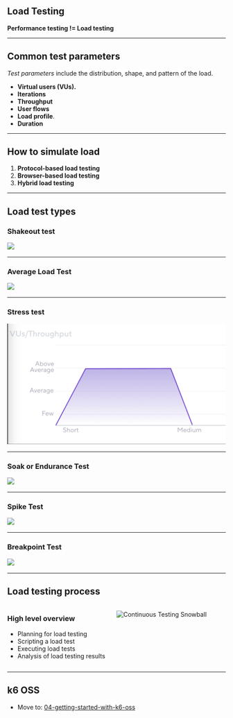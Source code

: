 <style>
  .container {
    display: flex;
  }

  .col {
    flex: 1;
  }
</style>

## Load Testing

**Performance testing != Load testing**

---

## Common test parameters

_Test parameters_ include the distribution, shape, and pattern of the load.

- **Virtual users (VUs).**  
- **Iterations**
- **Throughput**
- **User flows**
- **Load profile**.
- **Duration**

---

## How to simulate load

1. **Protocol-based load testing**
2. **Browser-based load testing**
3. **Hybrid load testing**

---

## Load test types

### Shakeout test

![](../../images/scenarios-shakeout.png) 
<!-- .element class="stretch" -->

---

### Average Load Test

![](../../images/test-scenario-average.png)
<!-- .element class="stretch" -->

---

### Stress test

![](../../images/test-scenario-stress.png)
<!-- .element class="stretch" -->

---

### Soak or Endurance Test

![](../../images/test-scenario-soak.png)
<!-- .element class="stretch" -->

---

### Spike Test

![](../../images/test-scenario-spike-test.png)
<!-- .element class="stretch" -->

---

### Breakpoint Test

![](../../images/test-scenarios-breakpoint.png)
<!-- .element class="stretch" -->

---

## Load testing process

<div class="container">
  <div class="col">

  ### High level overview

  - Planning for load testing
  - Scripting a load test
  - Executing load tests
  - Analysis of load testing results  

  </div>

  <div class="col">

  ![Continuous Testing Snowball](../../images/continuous-testing-snowball.png)

  </div>
</div>

---

## k6 OSS

- Move to: [04-getting-started-with-k6-oss](?p=04-getting-started-with-k6-oss)
